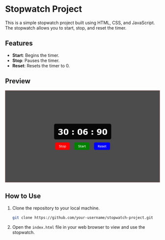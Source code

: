 # Stopwatch Project

This is a simple stopwatch project built using HTML, CSS, and JavaScript. The stopwatch allows you to start, stop, and reset the timer.

## Features

- **Start**: Begins the timer.
- **Stop**: Pauses the timer.
- **Reset**: Resets the timer to 0.

## Preview

![Stopwatch Preview](./StopWatchImage.PNG)

## How to Use

1. Clone the repository to your local machine.
    ```bash
    git clone https://github.com/your-username/stopwatch-project.git
    ```
2. Open the `index.html` file in your web browser to view and use the stopwatch.


